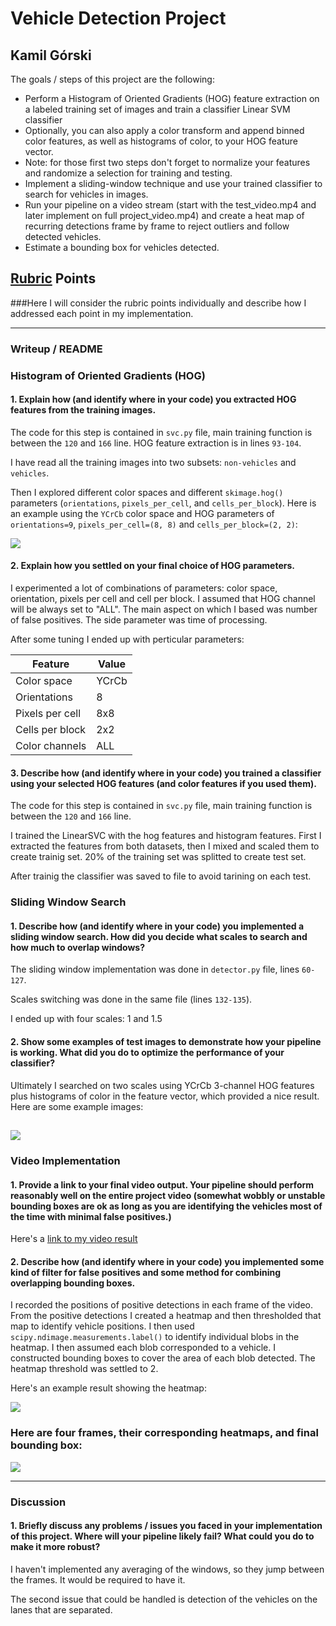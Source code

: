 # Vehicle Detection Project
## Kamil Górski

The goals / steps of this project are the following:

* Perform a Histogram of Oriented Gradients (HOG) feature extraction on a labeled training set of images and train a classifier Linear SVM classifier
* Optionally, you can also apply a color transform and append binned color features, as well as histograms of color, to your HOG feature vector. 
* Note: for those first two steps don't forget to normalize your features and randomize a selection for training and testing.
* Implement a sliding-window technique and use your trained classifier to search for vehicles in images.
* Run your pipeline on a video stream (start with the test_video.mp4 and later implement on full project_video.mp4) and create a heat map of recurring detections frame by frame to reject outliers and follow detected vehicles.
* Estimate a bounding box for vehicles detected.

[//]: # (Image References)
[hog]: ./output_images/figure_1.png
[detection]: ./output_images/figure_2.png
[heatmap]: ./output_images/figure_3.png
[pipeline_example]: ./output_images/figure_4.png


## [Rubric](https://review.udacity.com/#!/rubrics/513/view) Points
###Here I will consider the rubric points individually and describe how I addressed each point in my implementation.  

---
### Writeup / README

### Histogram of Oriented Gradients (HOG)

#### 1. Explain how (and identify where in your code) you extracted HOG features from the training images.

The code for this step is contained in `svc.py` file, main training function is between the `120` and `166` line. HOG feature extraction is in lines `93-104`.

I have read all the training images into two subsets: `non-vehicles` and `vehicles`.

Then I explored different color spaces and different `skimage.hog()` parameters (`orientations`, `pixels_per_cell`, and `cells_per_block`).
Here is an example using the `YCrCb` color space and HOG parameters of `orientations=9`, `pixels_per_cell=(8, 8)` and `cells_per_block=(2, 2)`:

![][hog]

#### 2. Explain how you settled on your final choice of HOG parameters.

I experimented a lot of combinations of parameters: color space, orientation, pixels per cell and cell per block. I assumed that HOG channel will be always set to "ALL". The main aspect on which I based was number of false positives. The side parameter was time of processing.

After some tuning I ended up with perticular parameters:

| Feature | Value |
|---------|-------|
| Color space | YCrCb |
| Orientations | 8 |
| Pixels per cell | 8x8 |
| Cells per block | 2x2 |
| Color channels  | ALL |

#### 3. Describe how (and identify where in your code) you trained a classifier using your selected HOG features (and color features if you used them).

The code for this step is contained in `svc.py` file, main training function is between the `120` and `166` line.

I trained the LinearSVC with the hog features and histogram features. First I extracted the features from both datasets, then I mixed and scaled them to create trainig set. 20% of the training set was splitted to create test set.

After trainig the classifier was saved to file to avoid tarining on each test.

### Sliding Window Search

#### 1. Describe how (and identify where in your code) you implemented a sliding window search.  How did you decide what scales to search and how much to overlap windows?

The sliding window implementation was done in `detector.py` file, lines `60-127`.

Scales switching was done in the same file (lines `132-135`).

I ended up with four scales: 1 and 1.5

#### 2. Show some examples of test images to demonstrate how your pipeline is working.  What did you do to optimize the performance of your classifier?

Ultimately I searched on two scales using YCrCb 3-channel HOG features plus histograms of color in the feature vector, which provided a nice result.  Here are some example images:

![][detection]
---

### Video Implementation

#### 1. Provide a link to your final video output.  Your pipeline should perform reasonably well on the entire project video (somewhat wobbly or unstable bounding boxes are ok as long as you are identifying the vehicles most of the time with minimal false positives.)
Here's a [link to my video result](./output_images/project_video.mp4)


#### 2. Describe how (and identify where in your code) you implemented some kind of filter for false positives and some method for combining overlapping bounding boxes.

I recorded the positions of positive detections in each frame of the video.  From the positive detections I created a heatmap and then thresholded that map to identify vehicle positions.  I then used `scipy.ndimage.measurements.label()` to identify individual blobs in the heatmap.  I then assumed each blob corresponded to a vehicle.  I constructed bounding boxes to cover the area of each blob detected. The heatmap threshold was settled to 2.

Here's an example result showing the heatmap:

![][heatmap]

### Here are four frames, their corresponding heatmaps, and final bounding box:

![][pipeline_example]

---

### Discussion

#### 1. Briefly discuss any problems / issues you faced in your implementation of this project.  Where will your pipeline likely fail?  What could you do to make it more robust?

I haven't implemented any averaging of the windows, so they jump between the frames. It would be required to have it.

The second issue that could be handled is detection of the vehicles on the lanes that are separated. 

